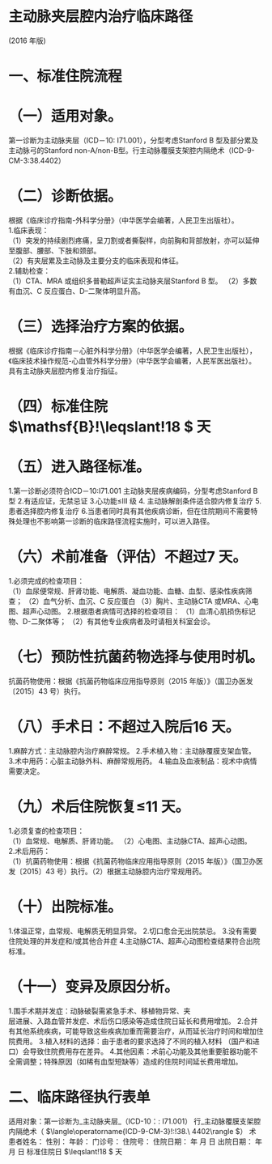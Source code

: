 # 主动脉夹层腔内治疗临床路径  
(2016 年版)  
# 一、标准住院流程  
# （一）适用对象。  
第一诊断为主动脉夹层（ICD－10: I71.001），分型考虑Stanford B 型及部分累及主动脉弓的Stanford non-A/non-B型。行主动脉覆膜支架腔内隔绝术（ICD-9-CM-3:38.4402）  
# （二）诊断依据。  
根据《临床诊疗指南-外科学分册》（中华医学会编著，人民卫生出版社）。  
1.临床表现：  
（1）突发的持续剧烈疼痛，呈刀割或者撕裂样，向前胸和背部放射，亦可以延伸至腹部、腰部、下肢和颈部。  
（2）有夹层累及主动脉及主要分支的临床表现和体征。  
2.辅助检查：  
（1）CTA、MRA 或组织多普勒超声证实主动脉夹层Stanford B 型。 （2）多数有血沉、C 反应蛋白、D–二聚体明显升高。  
# （三）选择治疗方案的依据。  
根据《临床诊疗指南－心脏外科学分册》（中华医学会编著，人民卫生出版社），《临床技术操作规范-心血管外科学分册》（中华医学会编著，人民军医出版社）。  
具有主动脉夹层腔内修复治疗指征。  
# （四）标准住院 $\mathsf{B}\!\leqslant\!18 $ 天  
# （五）进入路径标准。  
1.第一诊断必须符合ICD－10:I71.001 主动脉夹层疾病编码，分型考虑Stanford B 型 
2.有适应证，无禁忌证 
 3.心功能≤III 级 
4. 主动脉解剖条件适合腔内修复治疗 
5.患者选择腔内修复治疗 
 6.当患者同时具有其他疾病诊断，但在住院期间不需要特殊处理也不影响第一诊断的临床路径流程实施时，可以进入路径。  
# （六）术前准备（评估）不超过7 天。  
1.必须完成的检查项目：  
（1）血尿便常规、肝肾功能、电解质、凝血功能、血糖、血型、感染性疾病筛查； （2）血气分析、血沉、C 反应蛋白 （3）胸片、主动脉CTA 或MRA、心电图、超声心动图。
2.根据患者病情可选择的检查项目： （1）血清心肌损伤标记物、D-二聚体等； （2）有其他专业疾病者及时请相关科室会诊。  
# （七）预防性抗菌药物选择与使用时机。  
抗菌药物使用：根据《抗菌药物临床应用指导原则（2015 年版）》（国卫办医发〔2015〕43 号）执行。  
# （八）手术日：不超过入院后16 天。  
1.麻醉方式：主动脉腔内治疗麻醉常规。 
2.手术植入物：主动脉覆膜支架血管。  
3.术中用药：心脏主动脉外科、麻醉常规用药。 
4.输血及血液制品：视术中病情需要决定。  
# （九）术后住院恢复≤11 天。  
1.必须复查的检查项目：  
（1）血常规、电解质、肝肾功能。 （2）心电图、主动脉CTA、超声心动图。  
2.术后用药：  
（1）抗菌药物使用：根据《抗菌药物临床应用指导原则（2015 年版）》（国卫办医发〔2015〕43 号）执行。（2）根据主动脉腔内治疗常规用药。  
# （十）出院标准。  
1.体温正常，血常规、电解质无明显异常。 
2.切口愈合无出院禁忌。 
3.没有需要住院处理的并发症和/或其他合并症 
4.主动脉CTA、超声心动图检查结果符合出院标准。  
# （十一）变异及原因分析。  
1.围手术期并发症：动脉破裂需紧急手术、移植物异常、夹  
层进展、入路血管并发症、术后伤口感染等造成住院日延长和费用增加。 2.合并有其他系统疾病，可能导致这些疾病加重而需要治疗，从而延长治疗时间和增加住院费用。 
3.植入材料的选择：由于患者的要求选择了不同的植入材料
（国产和进口）会导致住院费用存在差异。 
4.其他因素：术前心功能及其他重要脏器功能不全需调整；特殊原因（如稀有血型短缺等）造成的住院时间延长费用增加。  
# 二、临床路径执行表单  
适用对象：第一诊断为_主动脉夹层_（ICD-10：: I71.001） 行_主动脉覆膜支架腔内隔绝术（ $\langle\operatorname{ICD-9-CM-3}\!:\!38.\ 4402\rangle $）  术  
患者姓名：       性别：   年龄：    门诊号：       住院号：           住院日期：    年    月    日 出院日期：    年    月    日  标准住院日 $\leqslant\!18 $ 天  
